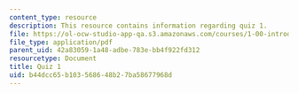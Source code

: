 ```yaml
---
content_type: resource
description: This resource contains information regarding quiz 1.
file: https://ol-ocw-studio-app-qa.s3.amazonaws.com/courses/1-00-introduction-to-computers-and-engineering-problem-solving-spring-2012/b44dcc65b103568648b27ba58677968d_MIT1_00S12_Quiz_1_S12.pdf
file_type: application/pdf
parent_uid: 42a83059-1a48-adbe-783e-bb4f922fd312
resourcetype: Document
title: Quiz 1
uid: b44dcc65-b103-5686-48b2-7ba58677968d
---
```

